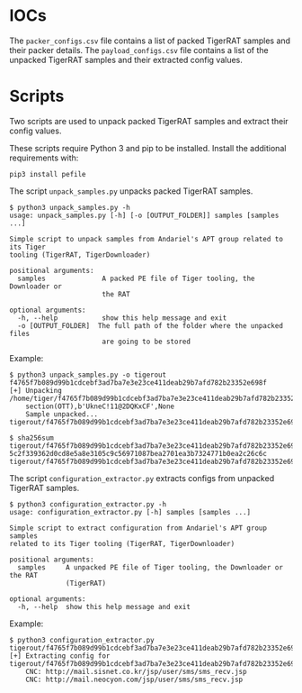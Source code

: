 # IOCs

The `packer_configs.csv` file contains a list of packed TigerRAT samples and their packer details.
The `payload_configs.csv` file contains a list of the unpacked TigerRAT samples and their extracted config values.


# Scripts

Two scripts are used to unpack packed TigerRAT samples and extract their config values.

These scripts require Python 3 and pip to be installed. Install the additional requirements with:
```
pip3 install pefile
```

The script `unpack_samples.py` unpacks packed TigerRAT samples.

```
$ python3 unpack_samples.py -h
usage: unpack_samples.py [-h] [-o [OUTPUT_FOLDER]] samples [samples ...]

Simple script to unpack samples from Andariel's APT group related to its Tiger
tooling (TigerRAT, TigerDownloader)

positional arguments:
  samples              A packed PE file of Tiger tooling, the Downloader or
                       the RAT

optional arguments:
  -h, --help           show this help message and exit
  -o [OUTPUT_FOLDER]  The full path of the folder where the unpacked files
                       are going to be stored

```

Example:

```
$ python3 unpack_samples.py -o tigerout f4765f7b089d99b1cdcebf3ad7ba7e3e23ce411deab29b7afd782b23352e698f
[+] Unpacking /home/tiger/f4765f7b089d99b1cdcebf3ad7ba7e3e23ce411deab29b7afd782b23352e698f
	section(OTT),b'UkneC!11@2DQKxCF',None
	Sample unpacked... tigerout/f4765f7b089d99b1cdcebf3ad7ba7e3e23ce411deab29b7afd782b23352e698f.unpacked

$ sha256sum tigerout/f4765f7b089d99b1cdcebf3ad7ba7e3e23ce411deab29b7afd782b23352e698f.unpacked
5c2f339362d0cd8e5a8e3105c9c56971087bea2701ea3b7324771b0ea2c26c6c  tigerout/f4765f7b089d99b1cdcebf3ad7ba7e3e23ce411deab29b7afd782b23352e698f.unpacked
```

The script `configuration_extractor.py` extracts configs from unpacked TigerRAT samples.

```
$ python3 configuration_extractor.py -h
usage: configuration_extractor.py [-h] samples [samples ...]

Simple script to extract configuration from Andariel's APT group samples
related to its Tiger tooling (TigerRAT, TigerDownloader)

positional arguments:
  samples     A unpacked PE file of Tiger tooling, the Downloader or the RAT
              (TigerRAT)

optional arguments:
  -h, --help  show this help message and exit
```

Example:

```
$ python3 configuration_extractor.py tigerout/f4765f7b089d99b1cdcebf3ad7ba7e3e23ce411deab29b7afd782b23352e698f.unpacked
[+] Extracting config for tigerout/f4765f7b089d99b1cdcebf3ad7ba7e3e23ce411deab29b7afd782b23352e698f.unpacked
	CNC: http://mail.sisnet.co.kr/jsp/user/sms/sms_recv.jsp
	CNC: http://mail.neocyon.com/jsp/user/sms/sms_recv.jsp
```
